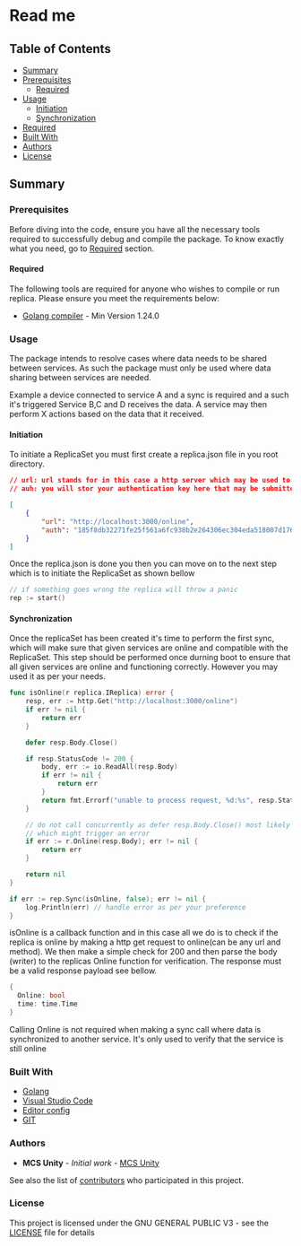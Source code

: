 # Read me

## Table of Contents

- [Summary](#summary)
- [Prerequisites](#prerequisites)
  - [Required](#required)
- [Usage](#usage)
  - [Initiation](#initiation)
  - [Synchronization](#synchronization)
- [Required](#required)
- [Built With](#built-with)
- [Authors](#authors)
- [License](#license)

## Summary

### Prerequisites

Before diving into the code, ensure you have all the necessary tools required to successfully debug and compile the package. To know exactly what you need, go to [Required](#required) section.

#### Required

The following tools are required for anyone who wishes to compile or run replica.
Please ensure you meet the requirements below:

- [Golang compiler](https://golang.org/) - Min Version 1.24.0

### Usage

The package intends to resolve cases where data needs to be shared between services.
As such the package must only be used where data sharing between services are needed.

Example a device connected to service A and a sync is required and a such it's triggered
Service B,C and D receives the data. A service may then perform X actions based on the data
that it received.

#### Initiation

To initiate a ReplicaSet you must first create a replica.json file in you root directory.

``` json
// url: url stands for in this case a http server which may be used to connect to you may also use unix sockets.
// auh: you will stor your authentication key here that may be submitted to the url.

[
    {
        "url": "http://localhost:3000/online",
        "auth": "185f8db32271fe25f561a6fc938b2e264306ec304eda518007d1764826381969"
    }
]
```

Once the replica.json is done you then you can move on to the next step which is to initiate the ReplicaSet
as shown bellow

``` go
// if something goes wrong the replica will throw a panic
rep := start()
```

#### Synchronization

Once the replicaSet has been created it's time to perform the first sync, which will
make sure that given services are online and compatible with the ReplicaSet. This
step should be performed once durning boot to ensure that all given services are
online and functioning correctly. However you may used it as per your needs.

``` go
func isOnline(r replica.IReplica) error {
    resp, err := http.Get("http://localhost:3000/online")
    if err != nil {
        return err
    }

    defer resp.Body.Close()

    if resp.StatusCode != 200 {
        body, err := io.ReadAll(resp.Body)
        if err != nil {
            return err
        }
        return fmt.Errorf("unable to process request, %d:%s", resp.StatusCode, body)
    }

    // do not call concurrently as defer resp.Body.Close() most likely will be called
    // which might trigger an error
    if err := r.Online(resp.Body); err != nil {
        return err
    }

    return nil
}

if err := rep.Sync(isOnline, false); err != nil {
    log.Println(err) // handle error as per your preference
}
```

isOnline is a callback function and in this case all we do is to check if the replica is online
by making a http get request to online(can be any url and method). We then make a simple check
for 200 and then parse the body (writer) to the replicas Online function for verification.
The response must be a valid response payload see bellow.

```go
{
  Online: bool
  time: time.Time
}
```

Calling Online is not required when making a sync call where data is synchronized to another service.
It's only used to verify that the service is still online

### Built With

- [Golang](https://golang.org/)
- [Visual Studio Code](https://code.visualstudio.com/)
- [Editor config](https://editorconfig.org/)
- [GIT](https://git-scm.com/)

### Authors

- **MCS Unity** - _Initial work_ - [MCS Unity](https://github.com/mcs-unity)

See also the list of [contributors](https://github.com/mcs-unity/replica/graphs/contributors)
who participated in this project.

### License

This project is licensed under the GNU GENERAL PUBLIC V3 - see the [LICENSE](LICENSE) file for details
